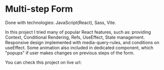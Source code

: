 # Multi-step Form 

Done with technologies: 
JavaScript(React), Sass, Vite.

In this project I tried many of popular React features, such as: providing Context, Conditional Rendering, Refs, UseEffect, State management.
Responsive design implemented with media-query-rules, and conditions on useEffect.
Some animation also included in dedicated component, which "popups" if user makes changes on previous steps of the form.

You can check this project on live url: 
